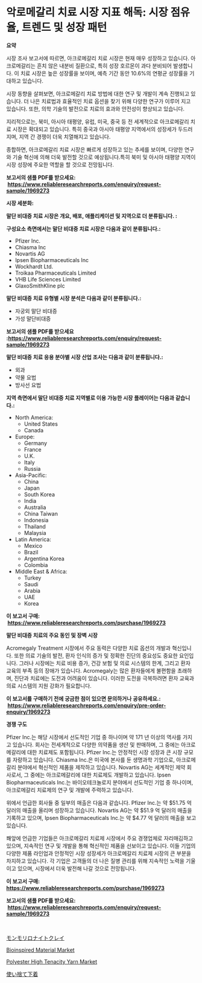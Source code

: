 <p><h1>악로메갈리 치료 시장 지표 해독: 시장 점유율, 트렌드 및 성장 패턴</h1></p><p><strong>요약</strong></p>
<p><p>시장 조사 보고서에 따르면, 아크로메갈리 치료 시장은 현재 매우 성장하고 있습니다. 아크로메갈리는 흔치 않은 내분비 질환으로, 특히 성장 호르몬이 과다 분비되어 발생합니다. 이 치료 시장은 높은 성장률을 보이며, 예측 기간 동안 10.6%의 연평균 성장률을 기대하고 있습니다.</p><p>시장 동향을 살펴보면, 아크로메갈리 치료 방법에 대한 연구 및 개발이 계속 진행되고 있습니다. 더 나은 치료법과 효율적인 치료 옵션을 찾기 위해 다양한 연구가 이루어 지고 있습니다. 또한, 의학 기술의 발전으로 치료의 효과와 안전성이 향상되고 있습니다.</p><p>지리적으로는, 북미, 아시아 태평양, 유럽, 미국, 중국 등 전 세계적으로 아크로메갈리 치료 시장은 확대되고 있습니다. 특히 중국과 아시아 태평양 지역에서의 성장세가 두드러지며, 지역 간 경쟁이 더욱 치열해지고 있습니다.</p><p>종합하면, 아크로메갈리 치료 시장은 빠르게 성장하고 있는 추세를 보이며, 다양한 연구와 기술 혁신에 의해 더욱 발전할 것으로 예상됩니다.특히 북미 및 아시아 태평양 지역이 시장 성장에 주요한 역할을 할 것으로 전망됩니다.</p></p>
<p><strong>보고서의 샘플 PDF를 받으세요: &nbsp;<a href="https://www.reliableresearchreports.com/enquiry/request-sample/1969273">https://www.reliableresearchreports.com/enquiry/request-sample/1969273</a></strong></p>
<p><strong>시장 세분화:</strong></p>
<p><strong> 말단 비대증 치료 시장은 개요, 배포, 애플리케이션 및 지역으로 더 분류됩니다. :</strong></p>
<p><strong>구성요소 측면에서는 말단 비대증 치료 시장은 다음과 같이 분류됩니다.:</strong></p>
<p><ul><li>Pfizer Inc.</li><li>Chiasma Inc</li><li>Novartis AG</li><li>Ipsen Biopharmaceuticals Inc</li><li>Wockhardt Ltd.</li><li>Troikaa Pharmaceuticals Limited</li><li>VHB Life Sciences Limited</li><li>GlaxoSmithKline plc</li></ul></p>
<p><strong> 말단 비대증 치료 유형별 시장 분석은 다음과 같이 분류됩니다.:</strong></p>
<p><ul><li>자궁외 말단 비대증</li><li>가성 말단비대증</li></ul></p>
<p><strong>보고서의 샘플 PDF를 받으세요 :<a href="https://www.reliableresearchreports.com/enquiry/request-sample/1969273">https://www.reliableresearchreports.com/enquiry/request-sample/1969273</a></strong></p>
<p><strong> 말단 비대증 치료 응용 분야별 시장 산업 조사는 다음과 같이 분류됩니다.:</strong></p>
<p><ul><li>외과</li><li>약물 요법</li><li>방사선 요법</li></ul></p>
<p><strong>지역 측면에서 말단 비대증 치료 지역별로 이용 가능한 시장 플레이어는 다음과 같습니다.:</strong></p>
<p><ul>
    <li>
        North America:
        <ul>
            <li>United States</li>
            <li>Canada</li>
        </ul>
    </li>
    <li>
        Europe:
        <ul>
            <li>Germany</li>
            <li>France</li>
            <li>U.K.</li>
            <li>Italy</li>
            <li>Russia</li>
        </ul>
    </li>
    <li>
        Asia-Pacific:
        <ul>
            <li>China</li>
            <li>Japan</li>
            <li>South Korea</li>
            <li>India</li>
            <li>Australia</li>
            <li>China Taiwan</li>
            <li>Indonesia</li>
            <li>Thailand</li>
            <li>Malaysia</li>
        </ul>
    </li>
    <li>
        Latin America:
        <ul>
            <li>Mexico</li>
            <li>Brazil</li>
            <li>Argentina Korea</li>
            <li>Colombia</li>
        </ul>
    </li>
    <li>
        Middle East & Africa:
        <ul>
            <li>Turkey</li>
            <li>Saudi</li>
            <li>Arabia</li>
            <li>UAE</li>
            <li>Korea</li>
        </ul>
    </li>
    </ul></p>
<p><strong>이 보고서 구매: &nbsp;<a href="https://www.reliableresearchreports.com/purchase/1969273">https://www.reliableresearchreports.com/purchase/1969273</a></strong></p>
<p><strong>말단 비대증 치료의 주요 동인 및 장벽 시장</strong></p>
<p><p>Acromegaly Treatment 시장에서 주요 동력은 다양한 치료 옵션의 개발과 혁신입니다. 또한 의료 기술의 발전, 환자 인식의 증가 및 정확한 진단의 중요성도 중요한 요인입니다. 그러나 시장에는 치료 비용 증가, 건강 보험 및 의료 시스템의 한계, 그리고 환자 교육의 부족 등의 장애가 있습니다. Acromegaly는 많은 환자들에게 불편함을 초래하며, 진단과 치료에는 도전과 어려움이 있습니다. 이러한 도전을 극복하려면 환자 교육과 의료 시스템의 지원 강화가 필요합니다.</p></p>
<p><strong>이 보고서를 구매하기 전에 궁금한 점이 있으면 문의하거나 공유하세요.: &nbsp;<a href="https://www.reliableresearchreports.com/enquiry/pre-order-enquiry/1969273">https://www.reliableresearchreports.com/enquiry/pre-order-enquiry/1969273</a></strong></p>
<p><strong>경쟁 구도</strong></p>
<p><p>Pfizer Inc.는 해당 시장에서 선도적인 기업 중 하나이며 약 171 년 이상의 역사를 가지고 있습니다. 회사는 전세계적으로 다양한 의약품을 생산 및 판매하며, 그 중에는 아크로메갈리에 대한 치료제도 포함됩니다. Pfizer Inc.는 안정적인 시장 성장과 큰 시장 규모를 자랑하고 있습니다. Chiasma Inc.은 미국에 본사를 둔 생명과학 기업으로, 아크로메갈리 분야에서 혁신적인 제품을 제작하고 있습니다. Novartis AG는 세계적인 제약 회사로서, 그 중에는 아크로메갈리에 대한 치료제도 개발하고 있습니다. Ipsen Biopharmaceuticals Inc.는 바이오테크놀로지 분야에서 선도적인 기업 중 하나이며, 아크로메갈리 치료제의 연구 및 개발에 주력하고 있습니다. </p><p>위에서 언급한 회사들 중 일부의 매출은 다음과 같습니다. Pfizer Inc.는 약 $51.75 억 달러의 매출을 올리며 성장하고 있습니다. Novartis AG는 약 $51.9 억 달러의 매출을 기록하고 있으며, Ipsen Biopharmaceuticals Inc.는 약 $4.77 억 달러의 매출을 보고 있습니다.</p><p>쫴앞에 언급한 기업들은 아크로메갈리 치료제 시장에서 주요 경쟁업체로 자리매김하고 있으며, 지속적인 연구 및 개발을 통해 혁신적인 제품을 선보이고 있습니다. 이들 기업의 다양한 제품 라인업과 안정적인 시장 성장세가 아크로메갈리 치료제 시장의 큰 부분을 차지하고 있습니다. 각 기업은 고객들의 더 나은 질병 관리를 위해 지속적인 노력을 기울이고 있으며, 시장에서 더욱 발전해 나갈 것으로 전망됩니다.</p></p>
<p><strong>이 보고서 구매: &nbsp; <a href="https://www.reliableresearchreports.com/purchase/1969273">https://www.reliableresearchreports.com/purchase/1969273</a></strong></p>
<p><strong>보고서의 샘플 PDF를 받으세요: &nbsp;<a href="https://www.reliableresearchreports.com/enquiry/request-sample/1969273">https://www.reliableresearchreports.com/enquiry/request-sample/1969273</a></strong><strong></strong></p>
<p>&nbsp;</p>
<p><p><a href="https://medium.com/@verniebarton2023/%E3%83%A2%E3%83%B3%E3%83%A2%E3%83%AA%E3%83%AD%E3%83%8A%E3%82%A4%E3%83%88%E3%82%AF%E3%83%AC%E3%82%A4%E5%B8%82%E5%A0%B4%E3%83%AC%E3%83%9D%E3%83%BC%E3%83%88%E3%81%AF-%E3%81%93%E3%81%AE%E5%B8%82%E5%A0%B4%E3%81%AE%E6%9C%80%E6%96%B0%E3%83%88%E3%83%AC%E3%83%B3%E3%83%89%E3%81%A8%E6%88%90%E9%95%B7%E6%A9%9F%E4%BC%9A%E3%82%92%E6%98%8E%E3%82%89%E3%81%8B%E3%81%AB%E3%81%97%E3%81%A6%E3%81%84%E3%81%BE%E3%81%99-d486a8af9f70">モンモリロナイトクレイ</a></p><p><a href="https://github.com/timeliteaut/Market-Research-Report-List-1/blob/main/bioinspired-material-market.md">Bioinspired Material Market</a></p><p><a href="https://github.com/bobicer/Market-Research-Report-List-2/blob/main/polyester-high-tenacity-yarn-market.md">Polyester High Tenacity Yarn Market</a></p><p><a href="https://medium.com/@rudysimonis2023/%E4%BD%BF%E3%81%84%E6%8D%A8%E3%81%A6%E4%B8%8B%E7%9D%80%E5%B8%82%E5%A0%B4%E3%83%A1%E3%83%88%E3%83%AA%E3%82%AF%E3%82%B9%E3%81%AE%E5%BE%A9%E5%8F%B7-%E5%B8%82%E5%A0%B4%E3%82%B7%E3%82%A7%E3%82%A2-%E3%83%88%E3%83%AC%E3%83%B3%E3%83%89-%E6%88%90%E9%95%B7%E3%83%91%E3%82%BF%E3%83%BC%E3%83%B3-cede770738d5">使い捨て下着</a></p></p>
